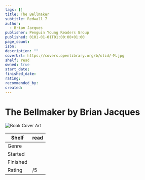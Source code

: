 ```yaml
---
tags: []
title: The Bellmaker
subtitle: Redwall 7
author:
  - Brian Jacques
publisher: Penguin Young Readers Group
published: 0101-01-01T01:00:00+01:00
page_count: 
isbn: 
description: ""
coverUrl: https://covers.openlibrary.org/b/olid/-M.jpg
shelf: read
owned: true
start_date: 
finished_date: 
rating: 
recommended_by: 
created: 
---
```


# The Bellmaker by Brian Jacques

![Book Cover Art](https://covers.openlibrary.org/b/olid/-M.jpg)

| Shelf | read |
| --- | --- |
| Genre |  |
| Started |  |
| Finished |  |
| Rating | /5 |

